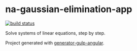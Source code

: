 # na-gaussian-elimination-app

[![build status](https://img.shields.io/travis/tfoxy/na-gaussian-elimination-app.svg)](https://travis-ci.org/tfoxy/na-gaussian-elimination-app)


Solve systems of linear equations, step by step.

Project generated with [generator-gulp-angular](https://github.com/Swiip/generator-gulp-angular).
